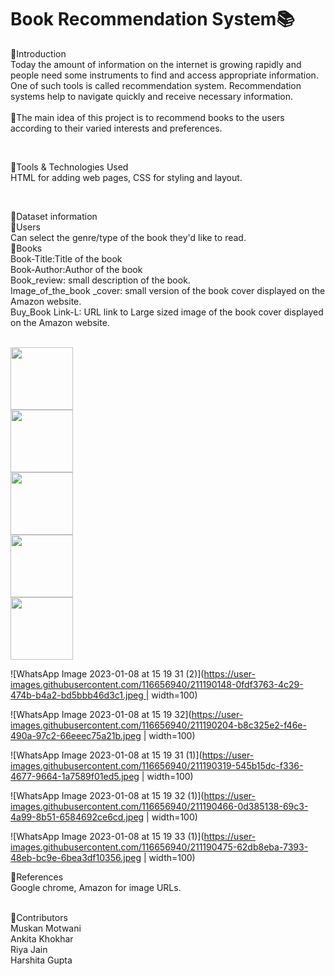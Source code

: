 # Book Recommendation System📚
🔲Introduction    <br />
   Today the amount of information on the internet is growing rapidly and people need some instruments to find and access appropriate information. One of such tools is    called recommendation system. Recommendation systems help to navigate quickly and receive necessary information. <br />                        
📌The main idea of this project is to recommend books to the users according to their varied interests and preferences.             

<br />


🔲Tools & Technologies Used <br />
  HTML for adding web pages, CSS for styling and layout.

<br />
                                                                                                                                                                       
                                                                                                                                                                       
🔲Dataset information                                                                                                                                     
   📌Users                                                                                                                                                             
    Can select the genre/type of the book they'd like to read. <br />
  📌Books<br>
    Book-Title:Title of the book<br>
    Book-Author:Author of the book<br>
    Book_review: small description of the book.<br>
    Image_of_the_book _cover: small version of the book cover displayed on the Amazon website.<br>
    Buy_Book Link-L: URL link to Large sized image of the book cover displayed on the Amazon website.

 <br /> 
 
 
<img src="https://user-images.githubusercontent.com/116656940/211190148-0fdf3763-4c29-474b-b4a2-bd5bbb46d3c1.jpeg" height="100">
 <br /> 
  
<img src="https://user-images.githubusercontent.com/116656940/211190204-b8c325e2-f46e-490a-97c2-66eeec75a21b.jpeg" height="100">
    <br /> 
<img src="https://user-images.githubusercontent.com/116656940/211190319-545b15dc-f336-4677-9664-1a7589f01ed5.jpeg" height="100">

 <br /> 
<img src="https://user-images.githubusercontent.com/116656940/211190466-0d385138-69c3-4a99-8b51-6584692ce6cd.jpeg" height="100">
           
 <br />            
<img src="https://user-images.githubusercontent.com/116656940/211190475-62db8eba-7393-48eb-bc9e-6bea3df10356.jpeg" height="100">
 <br /> 
 
![WhatsApp Image 2023-01-08 at 15 19 31 (2)](https://user-images.githubusercontent.com/116656940/211190148-0fdf3763-4c29-474b-b4a2-bd5bbb46d3c1.jpeg | width=100)



 ![WhatsApp Image 2023-01-08 at 15 19 32](https://user-images.githubusercontent.com/116656940/211190204-b8c325e2-f46e-490a-97c2-66eeec75a21b.jpeg | width=100)

 ![WhatsApp Image 2023-01-08 at 15 19 31 (1)](https://user-images.githubusercontent.com/116656940/211190319-545b15dc-f336-4677-9664-1a7589f01ed5.jpeg | width=100)


![WhatsApp Image 2023-01-08 at 15 19 32 (1)](https://user-images.githubusercontent.com/116656940/211190466-0d385138-69c3-4a99-8b51-6584692ce6cd.jpeg | width=100)

![WhatsApp Image 2023-01-08 at 15 19 33 (1)](https://user-images.githubusercontent.com/116656940/211190475-62db8eba-7393-48eb-bc9e-6bea3df10356.jpeg | width=100)

🔲References    <br />
  Google chrome, Amazon for image URLs.


<br />                                                                                                                                                                           
🔲Contributors<br>
  Muskan Motwani   <br />
  Ankita Khokhar   <br />
  Riya Jain       <br />
  Harshita Gupta      <br />









